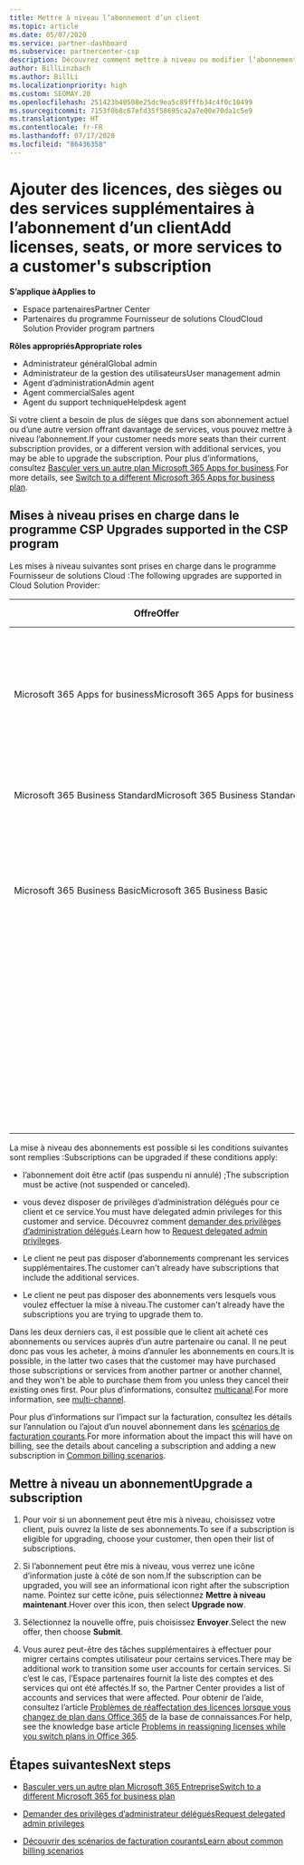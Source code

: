 ```yaml
---
title: Mettre à niveau l’abonnement d’un client
ms.topic: article
ms.date: 05/07/2020
ms.service: partner-dashboard
ms.subservice: partnercenter-csp
description: Découvrez comment mettre à niveau ou modifier l’abonnement d’un client. Ajoutez des licences et des sièges supplémentaires ou passez à une autre version avec plus de services.
author: BillLinzbach
ms.author: BillLi
ms.localizationpriority: high
ms.custom: SEOMAY.20
ms.openlocfilehash: 251423b40508e25dc9ea5c89fffb34c4f0c10499
ms.sourcegitcommit: 7153f0b8c67efd35f58695ca2a7e00e70da1c5e9
ms.translationtype: HT
ms.contentlocale: fr-FR
ms.lasthandoff: 07/17/2020
ms.locfileid: "86436358"
---
```

# <a name="add-licenses-seats-or-more-services-to-a-customers-subscription"></a><span data-ttu-id="01da4-104">Ajouter des licences, des sièges ou des services supplémentaires à l’abonnement d’un client</span><span class="sxs-lookup"><span data-stu-id="01da4-104">Add licenses, seats, or more services to a customer's subscription</span></span>

<span data-ttu-id="01da4-105">**S’applique à**</span><span class="sxs-lookup"><span data-stu-id="01da4-105">**Applies to**</span></span>

- <span data-ttu-id="01da4-106">Espace partenaires</span><span class="sxs-lookup"><span data-stu-id="01da4-106">Partner Center</span></span>
- <span data-ttu-id="01da4-107">Partenaires du programme Fournisseur de solutions Cloud</span><span class="sxs-lookup"><span data-stu-id="01da4-107">Cloud Solution Provider program partners</span></span>

<span data-ttu-id="01da4-108">**Rôles appropriés**</span><span class="sxs-lookup"><span data-stu-id="01da4-108">**Appropriate roles**</span></span>

- <span data-ttu-id="01da4-109">Administrateur général</span><span class="sxs-lookup"><span data-stu-id="01da4-109">Global admin</span></span>
- <span data-ttu-id="01da4-110">Administrateur de la gestion des utilisateurs</span><span class="sxs-lookup"><span data-stu-id="01da4-110">User management admin</span></span>
- <span data-ttu-id="01da4-111">Agent d’administration</span><span class="sxs-lookup"><span data-stu-id="01da4-111">Admin agent</span></span>
- <span data-ttu-id="01da4-112">Agent commercial</span><span class="sxs-lookup"><span data-stu-id="01da4-112">Sales agent</span></span>
- <span data-ttu-id="01da4-113">Agent du support technique</span><span class="sxs-lookup"><span data-stu-id="01da4-113">Helpdesk agent</span></span>

<span data-ttu-id="01da4-114">Si votre client a besoin de plus de sièges que dans son abonnement actuel ou d’une autre version offrant davantage de services, vous pouvez mettre à niveau l’abonnement.</span><span class="sxs-lookup"><span data-stu-id="01da4-114">If your customer needs more seats than their current subscription provides, or a different version with additional services, you may be able to upgrade the subscription.</span></span> <span data-ttu-id="01da4-115">Pour plus d’informations, consultez [Basculer vers un autre plan Microsoft 365 Apps for business](https://go.microsoft.com/fwlink/p/?LinkId=723577).</span><span class="sxs-lookup"><span data-stu-id="01da4-115">For more details, see [Switch to a different Microsoft 365 Apps for business plan](https://go.microsoft.com/fwlink/p/?LinkId=723577).</span></span>

## <a name="upgrades-supported-in-the-csp-program"></a><span data-ttu-id="01da4-116">Mises à niveau prises en charge dans le programme CSP <a href="" id="upgradesubscription"></a></span><span class="sxs-lookup"><span data-stu-id="01da4-116">Upgrades supported in the CSP program <a href="" id="upgradesubscription"></a></span></span>

<span data-ttu-id="01da4-117">Les mises à niveau suivantes sont prises en charge dans le programme Fournisseur de solutions Cloud&nbsp;:</span><span class="sxs-lookup"><span data-stu-id="01da4-117">The following upgrades are supported in Cloud Solution Provider:</span></span>

<table>
<colgroup>
<col width="50%" />
<col width="50%" />
</colgroup>
<thead>
<tr class="header">
<th><span data-ttu-id="01da4-118">Offre</span><span class="sxs-lookup"><span data-stu-id="01da4-118">Offer</span></span></th>
<th><span data-ttu-id="01da4-119">Mises à niveau possibles</span><span class="sxs-lookup"><span data-stu-id="01da4-119">Possible upgrades</span></span></th>
</tr>
</thead>
<tbody>
<tr class="odd">
<td><span data-ttu-id="01da4-120">Microsoft 365 Apps for business</span><span class="sxs-lookup"><span data-stu-id="01da4-120">Microsoft 365 Apps for business</span></span></td>
<td><ul>
<li><span data-ttu-id="01da4-121">Microsoft 365 Business Premium¹</span><span class="sxs-lookup"><span data-stu-id="01da4-121">Microsoft 365 Business Premium¹</span></span></li>
<li><span data-ttu-id="01da4-122">Microsoft 365 Apps for enterprise</span><span class="sxs-lookup"><span data-stu-id="01da4-122">Microsoft 365 Apps for enterprise</span></span></li>
<li><span data-ttu-id="01da4-123">Office&nbsp;365 Entreprise&nbsp;E3</span><span class="sxs-lookup"><span data-stu-id="01da4-123">Office 365 Enterprise E3</span></span></li>
<li><span data-ttu-id="01da4-124">Office&nbsp;365 Enterprise&nbsp;E5</span><span class="sxs-lookup"><span data-stu-id="01da4-124">Office 365 Enterprise E5</span></span></li>
</ul></td>
</tr>
<tr class="even">
<td><span data-ttu-id="01da4-125">Microsoft 365 Business Standard</span><span class="sxs-lookup"><span data-stu-id="01da4-125">Microsoft 365 Business Standard</span></span></td>
<td><ul>
<li><span data-ttu-id="01da4-126">Office&nbsp;365 Entreprise&nbsp;E3</span><span class="sxs-lookup"><span data-stu-id="01da4-126">Office 365 Enterprise E3</span></span></li>
<li><span data-ttu-id="01da4-127">Office&nbsp;365 Enterprise&nbsp;E5</span><span class="sxs-lookup"><span data-stu-id="01da4-127">Office 365 Enterprise E5</span></span></li>
</ul></td>
</tr>
<tr class="odd">
<td><span data-ttu-id="01da4-128">Microsoft 365 Business Basic</span><span class="sxs-lookup"><span data-stu-id="01da4-128">Microsoft 365 Business Basic</span></span></td>
<td><ul>
<li><span data-ttu-id="01da4-129">Microsoft 365 Business Standard¹</span><span class="sxs-lookup"><span data-stu-id="01da4-129">Microsoft 365 Business Standard¹</span></span></li>
<li><span data-ttu-id="01da4-130">Office&nbsp;365 Entreprise&nbsp;E1</span><span class="sxs-lookup"><span data-stu-id="01da4-130">Office 365 Enterprise E1</span></span></li>
<li><span data-ttu-id="01da4-131">Office&nbsp;365 Entreprise&nbsp;E3</span><span class="sxs-lookup"><span data-stu-id="01da4-131">Office 365 Enterprise E3</span></span></li>
<li><span data-ttu-id="01da4-132">Office&nbsp;365 Enterprise&nbsp;E5</span><span class="sxs-lookup"><span data-stu-id="01da4-132">Office 365 Enterprise E5</span></span></li>
</ul></td>
</tr>
<tr class="even">
<td></td>
<td><p><span data-ttu-id="01da4-133">¹ Microsoft 365 Apps for business India et Microsoft 365 Business Basic India peuvent être mis à niveau vers Microsoft 365 Business Standard India, mais pas vers Microsoft 365 Business Standard.</span><span class="sxs-lookup"><span data-stu-id="01da4-133">¹ Microsoft 365 Apps for business India and Microsoft 365 Business Basic India can be upgraded to Microsoft 365 Business Standard India, not to Microsoft 365 Business Standard.</span></span></p></td>
</tr>
</tbody>
</table>

<span data-ttu-id="01da4-134">La mise à niveau des abonnements est possible si les conditions suivantes sont remplies&nbsp;:</span><span class="sxs-lookup"><span data-stu-id="01da4-134">Subscriptions can be upgraded if these conditions apply:</span></span>

- <span data-ttu-id="01da4-135">l’abonnement doit être actif (pas suspendu ni annulé) ;</span><span class="sxs-lookup"><span data-stu-id="01da4-135">The subscription must be active (not suspended or canceled).</span></span>

- <span data-ttu-id="01da4-136">vous devez disposer de privilèges d’administration délégués pour ce client et ce service.</span><span class="sxs-lookup"><span data-stu-id="01da4-136">You must have delegated admin privileges for this customer and service.</span></span> <span data-ttu-id="01da4-137">Découvrez comment [demander des privilèges d’administration délégués](request-a-relationship-with-a-customer.md).</span><span class="sxs-lookup"><span data-stu-id="01da4-137">Learn how to [Request delegated admin privileges](request-a-relationship-with-a-customer.md).</span></span>

- <span data-ttu-id="01da4-138">Le client ne peut pas disposer d’abonnements comprenant les services supplémentaires.</span><span class="sxs-lookup"><span data-stu-id="01da4-138">The customer can't already have subscriptions that include the additional services.</span></span>

- <span data-ttu-id="01da4-139">Le client ne peut pas disposer des abonnements vers lesquels vous voulez effectuer la mise à niveau.</span><span class="sxs-lookup"><span data-stu-id="01da4-139">The customer can't already have the subscriptions you are trying to upgrade them to.</span></span>

<span data-ttu-id="01da4-140">Dans les deux derniers cas, il est possible que le client ait acheté ces abonnements ou services auprès d’un autre partenaire ou canal. Il ne peut donc pas vous les acheter, à moins d’annuler les abonnements en cours.</span><span class="sxs-lookup"><span data-stu-id="01da4-140">It is possible, in the latter two cases that the customer may have purchased those subscriptions or services from another partner or another channel, and they won't be able to purchase them from you unless they cancel their existing ones first.</span></span> <span data-ttu-id="01da4-141">Pour plus d’informations, consultez [multicanal](multichannel.md).</span><span class="sxs-lookup"><span data-stu-id="01da4-141">For more information, see [multi-channel](multichannel.md).</span></span>

<span data-ttu-id="01da4-142">Pour plus d’informations sur l’impact sur la facturation, consultez les détails sur l’annulation ou l’ajout d’un nouvel abonnement dans les [scénarios de facturation courants](common-billing-scenarios.md).</span><span class="sxs-lookup"><span data-stu-id="01da4-142">For more information about the impact this will have on billing, see the details about canceling a subscription and adding a new subscription in [Common billing scenarios](common-billing-scenarios.md).</span></span>

## <a name="upgrade-a-subscription"></a><span data-ttu-id="01da4-143">Mettre à niveau un abonnement</span><span class="sxs-lookup"><span data-stu-id="01da4-143">Upgrade a subscription</span></span>

1. <span data-ttu-id="01da4-144">Pour voir si un abonnement peut être mis à niveau, choisissez votre client, puis ouvrez la liste de ses abonnements.</span><span class="sxs-lookup"><span data-stu-id="01da4-144">To see if a subscription is eligible for upgrading, choose your customer, then open their list of subscriptions.</span></span>

2. <span data-ttu-id="01da4-145">Si l’abonnement peut être mis à niveau, vous verrez une icône d’information juste à côté de son nom.</span><span class="sxs-lookup"><span data-stu-id="01da4-145">If the subscription can be upgraded, you will see an informational icon right after the subscription name.</span></span> <span data-ttu-id="01da4-146">Pointez sur cette icône, puis sélectionnez **Mettre à niveau maintenant**.</span><span class="sxs-lookup"><span data-stu-id="01da4-146">Hover over this icon, then select **Upgrade now**.</span></span>

3. <span data-ttu-id="01da4-147">Sélectionnez la nouvelle offre, puis choisissez **Envoyer**.</span><span class="sxs-lookup"><span data-stu-id="01da4-147">Select the new offer, then choose **Submit**.</span></span>

4. <span data-ttu-id="01da4-148">Vous aurez peut-être des tâches supplémentaires à effectuer pour migrer certains comptes utilisateur pour certains services.</span><span class="sxs-lookup"><span data-stu-id="01da4-148">There may be additional work to transition some user accounts for certain services.</span></span> <span data-ttu-id="01da4-149">Si c’est le cas, l’Espace partenaires fournit la liste des comptes et des services qui ont été affectés.</span><span class="sxs-lookup"><span data-stu-id="01da4-149">If so, the Partner Center provides a list of accounts and services that were affected.</span></span> <span data-ttu-id="01da4-150">Pour obtenir de l’aide, consultez l’article [Problèmes de réaffectation des licences lorsque vous changez de plan dans Office&nbsp;365](https://go.microsoft.com/fwlink/p/?LinkId=723576) de la base de connaissances.</span><span class="sxs-lookup"><span data-stu-id="01da4-150">For help, see the knowledge base article [Problems in reassigning licenses while you switch plans in Office 365](https://go.microsoft.com/fwlink/p/?LinkId=723576).</span></span>

## <a name="next-steps"></a><span data-ttu-id="01da4-151">Étapes suivantes</span><span class="sxs-lookup"><span data-stu-id="01da4-151">Next steps</span></span>

- [<span data-ttu-id="01da4-152">Basculer vers un autre plan Microsoft 365 Entreprise</span><span class="sxs-lookup"><span data-stu-id="01da4-152">Switch to a different Microsoft 365 for business plan</span></span>](https://go.microsoft.com/fwlink/p/?LinkId=723577)

- [<span data-ttu-id="01da4-153">Demander des privilèges d’administrateur délégués</span><span class="sxs-lookup"><span data-stu-id="01da4-153">Request delegated admin privileges</span></span>](request-a-relationship-with-a-customer.md)

- [<span data-ttu-id="01da4-154">Découvrir des scénarios de facturation courants</span><span class="sxs-lookup"><span data-stu-id="01da4-154">Learn about common billing scenarios</span></span>](common-billing-scenarios.md)